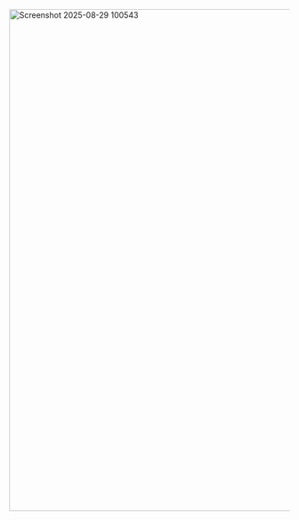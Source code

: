 



<img width="1874" height="902" alt="Screenshot 2025-08-29 100543" src="https://github.com/user-attachments/assets/1046bd1b-cef7-4127-b712-1703ff72d100" />

